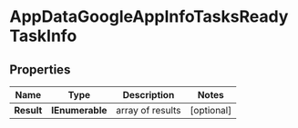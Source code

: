 # AppDataGoogleAppInfoTasksReadyTaskInfo


## Properties

| Name | Type | Description | Notes |
|------------ | ------------- | ------------- | -------------|
**Result** | **IEnumerable<AppDataGoogleAppInfoTasksReadyResultInfo>** | array of results |[optional]|